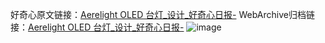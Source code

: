 好奇心原文链接：[Aerelight OLED 台灯_设计_好奇心日报-](https://www.qdaily.com/articles/3466.html)
WebArchive归档链接：[Aerelight OLED 台灯_设计_好奇心日报-](http://web.archive.org/web/20190623152242/https://www.qdaily.com/articles/3466.html)
![image](http://ww3.sinaimg.cn/large/007d5XDply1g3vb1hfmwyj30u032q7lk)